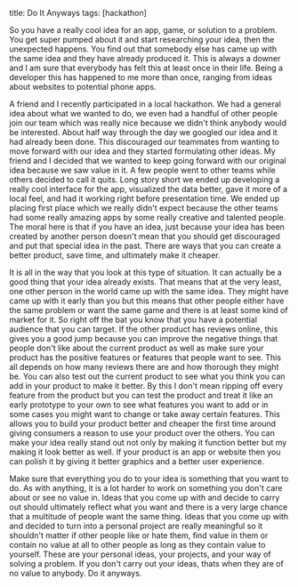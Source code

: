 title: Do It Anyways
tags: [hackathon]


So you have a really cool idea for an app, game, or solution to a problem. You get super pumped about it and start researching your idea, then the unexpected happens. You find out that somebody else has came up with the same idea and they have already produced it. This is always a downer and I am sure that everybody has felt this at least once in their life. Being a developer this has happened to me more than once, ranging from ideas about websites to potential phone apps.

A friend and I recently participated in a local hackathon. We had a general idea about what we wanted to do, we even had a handful of other people join our team which was really nice because we didn't think anybody would be interested. About half way through the day we googled our idea and it had already been done. This discouraged our teammates from wanting to move forward with our idea and they started formulating other ideas. My friend and I decided that we wanted to keep going forward with our original idea because we saw value in it. A few people went to other teams while others decided to call it quits. Long story short we ended up developing a really cool interface for the app, visualized the data better, gave it more of a local feel, and had it working right before presentation time. We ended up placing first place which we really didn't expect because the other teams had some really amazing apps by some really creative and talented people. The moral here is that if you have an idea, just because your idea has been created by another person doesn't mean that you should get discouraged and put that special idea in the past. There are ways that you can create a better product, save time, and ultimately make it cheaper.

It is all in the way that you look at this type of situation. It can actually be a good thing that your idea already exists. That means that at the very least, one other person in the world came up with the same idea. They might have came up with it early than you but this means that other people either have the same problem or want the same game and there is at least some kind of market for it. So right off the bat you know that you have a potential audience that you can target. If the other product has reviews online, this gives you a good jump because you can improve the negative things that people don't like about the current product as well as make sure your product has the positive features or features that people want to see. This all depends on how many reviews there are and how thorough they might be. You can also test out the current product to see what you think you can add in your product to make it better. By this I don't mean ripping off every feature from the product but you can test the product and treat it like an early prototype to your own to see what features you want to add or in some cases you might want to change or take away certain features. This allows you to build your product better and cheaper the first time around giving consumers a reason to use your product over the others. You can make your idea really stand out not only by making it function better but my making it look better as well. If your product is an app or website then you can polish it by giving it better graphics and a better user experience.

Make sure that everything you do to your idea is something that you want to do. As with anything, it is a lot harder to work on something you don't care about or see no value in. Ideas that you come up with and decide to carry out should ultimately reflect what you want and there is a very large chance that a multitude of people want the same thing. Ideas that you come up with and decided to turn into a personal project are really meaningful so it shouldn't matter if other people like or hate them, find value in them or contain no value at all to other people as long as they contain value to yourself. These are your personal ideas, your projects, and your way of solving a problem. If you don't carry out your ideas, thats when they are of no value to anybody. Do it anyways.